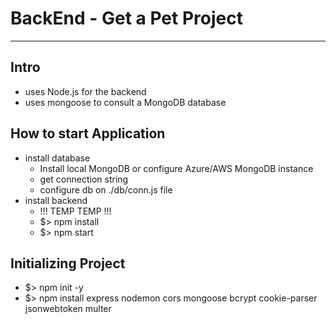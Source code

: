 # BackEnd - Get a Pet Project

---

## Intro

- uses Node.js for the backend
- uses mongoose to consult a MongoDB database

## How to start Application

- install database
  - Install local MongoDB or configure Azure/AWS MongoDB instance
  - get connection string
  - configure db on ./db/conn.js file
- install backend
  - !!! TEMP TEMP !!!
  - $> npm install
  - $> npm start

## Initializing Project

- $> npm init -y
- $> npm install express nodemon cors mongoose bcrypt cookie-parser jsonwebtoken multer
